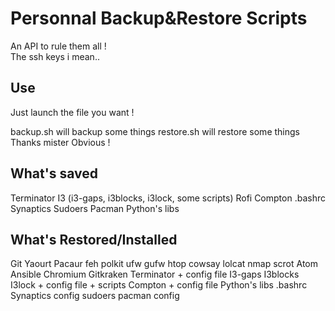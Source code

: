 # Personnal Backup&Restore Scripts

An API to rule them all !  
The ssh keys i mean..

## Use
Just launch the file you want !

backup.sh will backup some things
restore.sh will restore some things
Thanks mister Obvious !

## What's saved

Terminator
I3 (i3-gaps, i3blocks, i3lock, some scripts)
Rofi
Compton
.bashrc
Synaptics
Sudoers
Pacman
Python's libs

## What's Restored/Installed

Git
Yaourt
Pacaur
feh
polkit
ufw
gufw
htop
cowsay
lolcat
nmap
scrot
Atom
Ansible
Chromium
Gitkraken
Terminator + config file
I3-gaps I3blocks I3lock  + config file + scripts
Compton  + config file
Python's libs
.bashrc
Synaptics config
sudoers
pacman config
